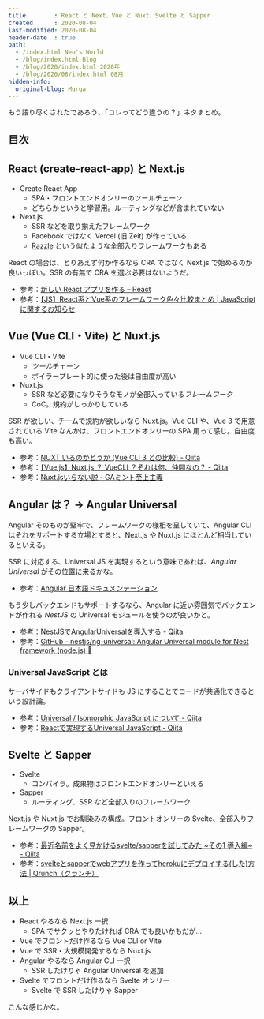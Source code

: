 ```yaml
---
title        : React と Next、Vue と Nuxt、Svelte と Sapper
created      : 2020-08-04
last-modified: 2020-08-04
header-date  : true
path:
  - /index.html Neo's World
  - /blog/index.html Blog
  - /blog/2020/index.html 2020年
  - /blog/2020/08/index.html 08月
hidden-info:
  original-blog: Murga
---
```


もう語り尽くされたであろう、「コレってどう違うの？」ネタまとめ。

## 目次

## React (create-react-app) と Next.js

- Create React App
  - SPA・フロントエンドオンリーのツールチェーン
  - どちらかというと学習用。ルーティングなどが含まれていない
- Next.js
  - SSR などを取り揃えたフレームワーク
  - Facebook ではなく Vercel (旧 Zeit) が作っている
  - [Razzle](https://github.com/jaredpalmer/razzle) という似たような全部入りフレームワークもある

React の場合は、とりあえず何か作るなら CRA ではなく Next.js で始めるのが良いっぽい。SSR の有無で CRA を選ぶ必要はないようだ。

- 参考：[新しい React アプリを作る – React](https://ja.reactjs.org/docs/create-a-new-react-app.html)
- 参考：[【JS】React系とVue系のフレームワーク色々比較まとめ | JavaScriptに関するお知らせ](https://jsnotice.com/posts/2020-06-13/)

## Vue (Vue CLI・Vite) と Nuxt.js

- Vue CLI・Vite
  - *ツール*チェーン
  - ボイラープレート的に使った後は自由度が高い
- Nuxt.js
  - SSR など必要になりそうなモノが全部入っている*フレームワーク*
  - CoC。規約がしっかりしている

SSR が欲しい、チームで規約が欲しいなら Nuxt.js。Vue CLI や、Vue 3 で用意されている Vite なんかは、フロントエンドオンリーの SPA 用って感じ。自由度も高い。

- 参考：[NUXT いるのかどうか (Vue CLI 3 との比較) - Qiita](https://qiita.com/macoshita/items/bf295a1e0f5fefff3d8e)
- 参考：[【Vue.js】Nuxt.js ？ VueCLI ？それは何、仲間なの？ - Qiita](https://qiita.com/kaketechjapan/items/71db5fae8463b1f4f596)
- 参考：[Nuxt.jsいらない説 - GAミント至上主義](https://uyamazak.hatenablog.com/entry/2018/08/15/124952)

## Angular は？ → Angular Universal

Angular そのものが堅牢で、フレームワークの様相を呈していて、Angular CLI はそれをサポートする立場とすると、Next.js や Nuxt.js にほとんど相当しているといえる。

SSR に対応する、Universal JS を実現するという意味であれば、*Angular Universal* がその位置に来るかな。

- 参考：[Angular 日本語ドキュメンテーション](https://angular.jp/guide/universal)

もう少しバックエンドもサポートするなら、Angular に近い雰囲気でバックエンドが作れる *NestJS* の Universal モジュールを使うのが良いかと。

- 参考：[NestJSでAngularUniversalを導入する - Qiita](https://qiita.com/YutaSaito1991/items/f50b90924b1ced2babc1)
- 参考：[GitHub - nestjs/ng-universal: Angular Universal module for Nest framework (node.js) 🌷](https://github.com/nestjs/ng-universal)

### Universal JavaScript とは

サーバサイドもクライアントサイドも JS にすることでコードが共通化できるという設計論。

- 参考：[Universal / Isomorphic JavaScript について - Qiita](https://qiita.com/kyrieleison/items/4ac5bcc331aee6394440)
- 参考：[Reactで実現するUniversal JavaScript - Qiita](https://qiita.com/Ryusou/items/df00e5f89f2d0109a8c2)

## Svelte と Sapper

- Svelte
  - コンパイラ。成果物はフロントエンドオンリーといえる
- Sapper
  - ルーティング、SSR など全部入りのフレームワーク

Next.js や Nuxt.js でお馴染みの構成。フロントオンリーの Svelte、全部入りフレームワークの Sapper。

- 参考：[最近名前をよく見かけるsvelte/sapperを試してみた ~その1 導入編~ - Qiita](https://qiita.com/inagacky/items/bac20282d44737e9740f)
- 参考：[svelteとsapperでwebアプリを作ってherokuにデプロイする(した)方法 | Qrunch（クランチ）](https://qrunch.net/@ahyaemon/entries/Px2rUrNjpqwnM8eR)

## 以上

- React やるなら Next.js 一択
  - SPA でサクッとやりたければ CRA でも良いかもだが…
- Vue でフロントだけ作るなら Vue CLI or Vite
- Vue で SSR・大規模開発するなら Nuxt.js
- Angular やるなら Angular CLI 一択
  - SSR したけりゃ Angular Universal を追加
- Svelte でフロントだけ作るなら Svelte オンリー
  - Svelte で SSR したけりゃ Sapper

こんな感じかな。
